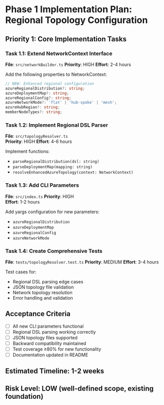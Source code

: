 # Phase 1 Implementation Plan: Regional Topology Configuration

## Priority 1: Core Implementation Tasks

### Task 1.1: Extend NetworkContext Interface
**File**: `src/networkBuilder.ts`
**Priority**: HIGH
**Effort**: 2-4 hours

Add the following properties to NetworkContext:
```typescript
// NEW: Enhanced regional configuration
azureRegionalDistribution?: string;  
azureDeploymentMap?: string;         
azureRegionalConfig?: string;        
azureNetworkMode?: 'flat' | 'hub-spoke' | 'mesh';
azureHubRegion?: string;
memberNodeTypes?: string;            
```

### Task 1.2: Implement Regional DSL Parser
**File**: `src/topologyResolver.ts`  
**Priority**: HIGH
**Effort**: 4-6 hours

Implement functions:
- `parseRegionalDistribution(dsl: string)`
- `parseDeploymentMap(mapping: string)`  
- `resolveEnhancedAzureTopology(context: NetworkContext)`

### Task 1.3: Add CLI Parameters
**File**: `src/index.ts`
**Priority**: HIGH  
**Effort**: 1-2 hours

Add yargs configuration for new parameters:
- `azureRegionalDistribution`
- `azureDeploymentMap`
- `azureRegionalConfig`
- `azureNetworkMode`

### Task 1.4: Create Comprehensive Tests
**File**: `tests/topologyResolver.test.ts`
**Priority**: MEDIUM
**Effort**: 3-4 hours

Test cases for:
- Regional DSL parsing edge cases
- JSON topology file validation
- Network topology resolution
- Error handling and validation

## Acceptance Criteria

- [ ] All new CLI parameters functional
- [ ] Regional DSL parsing working correctly  
- [ ] JSON topology files supported
- [ ] Backward compatibility maintained
- [ ] Test coverage ≥80% for new functionality
- [ ] Documentation updated in README

## Estimated Timeline: 1-2 weeks
## Risk Level: LOW (well-defined scope, existing foundation)